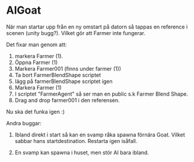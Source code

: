 # AIGoat

När man startar upp från en ny omstart på datorn så tappas en reference i scenen (unity bugg?). Vilket gör att Farmer inte fungerar.

Det fixar man genom att:

1. markera Farmer (1).
2. Öppna Farmer (1)
3. Markera Farmer001 (finns under farmer (1))
4. Ta bort FarmerBlendShape scriptet
5. lägg på farmerBlendShape scriptet igen
6. Markera Farmer (1)
7. I scriptet "FarmerAgent" så ser man en public s.k Farmer Blend Shape.
8. Drag and drop farmer001 i den referensen.

Nu ska det funka igen :)

Andra buggar:

1. Ibland direkt i start så kan en svamp råka spawna förnära Goat. Vilket sabbar hans startdestination.
Restarta igen isåfall.

2. En svamp kan spawna i huset, men stör AI bara ibland. 
